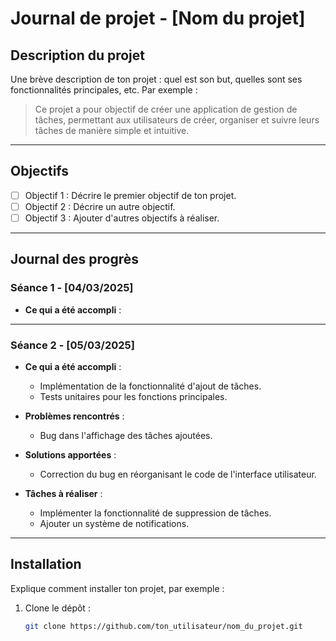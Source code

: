 # Journal de projet - [Nom du projet]

## Description du projet

Une brève description de ton projet : quel est son but, quelles sont ses fonctionnalités principales, etc. Par exemple :
> Ce projet a pour objectif de créer une application de gestion de tâches, permettant aux utilisateurs de créer, organiser et suivre leurs tâches de manière simple et intuitive.

---

## Objectifs

- [ ] Objectif 1 : Décrire le premier objectif de ton projet.
- [ ] Objectif 2 : Décrire un autre objectif.
- [ ] Objectif 3 : Ajouter d'autres objectifs à réaliser.

---

## Journal des progrès

### Séance 1 - [04/03/2025]

- **Ce qui a été accompli** :
  
---
### Séance 2 - [05/03/2025]

- **Ce qui a été accompli** :
  - Implémentation de la fonctionnalité d'ajout de tâches.
  - Tests unitaires pour les fonctions principales.
  
- **Problèmes rencontrés** :
  - Bug dans l'affichage des tâches ajoutées.
  
- **Solutions apportées** :
  - Correction du bug en réorganisant le code de l'interface utilisateur.

- **Tâches à réaliser** :
  - Implémenter la fonctionnalité de suppression de tâches.
  - Ajouter un système de notifications.

---

## Installation

Explique comment installer ton projet, par exemple :
1. Clone le dépôt :
   ```bash
   git clone https://github.com/ton_utilisateur/nom_du_projet.git
